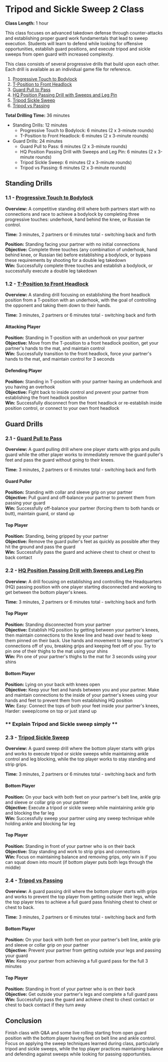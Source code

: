 # Tripod and Sickle Sweep 2 Class
**Class Length:** 1 hour

This class focuses on advanced takedown defense through counter-attacks and establishing proper guard work fundamentals that lead to sweep execution. Students will learn to defend while looking for offensive opportunities, establish guard positions, and execute tripod and sickle sweeps from open guard with increased complexity.

This class consists of several progressive drills that build upon each other. Each drill is available as an individual game file for reference.

1. [Progressive Touch to Bodylock](https://mennlo.github.io/grappling-games/md-viewer.html?file=games/standing/progressive-touch-to-bodylock.md)
2. [T-Position to Front Headlock](https://mennlo.github.io/grappling-games/md-viewer.html?file=games/standing/t-position-to-front-headlock.md)
3. [Guard Pull to Pass](https://mennlo.github.io/grappling-games/md-viewer.html?file=games/guard/guard-pull-to-pass.md)
4. [HQ Position Passing Drill with Sweeps and Leg Pin](https://mennlo.github.io/grappling-games/md-viewer.html?file=games/guard/supine/hq-position-passing-drill-with-sweeps-and-leg-pin.md)
5. [Tripod Sickle Sweep](https://mennlo.github.io/grappling-games/md-viewer.html?file=games/guard/supine/tripod-sickle-sweep.md)
6. [Tripod vs Passing](https://mennlo.github.io/grappling-games/md-viewer.html?file=games/guard/supine/tripod-vs-passing.md)

**Total Drilling Time:** 36 minutes
- Standing Drills: 12 minutes
  - Progressive Touch to Bodylock: 6 minutes (2 x 3-minute rounds)
  - T-Position to Front Headlock: 6 minutes (2 x 3-minute rounds)
- Guard Drills: 24 minutes
  - Guard Pull to Pass: 6 minutes (2 x 3-minute rounds)
  - HQ Position Passing Drill with Sweeps and Leg Pin: 6 minutes (2 x 3-minute rounds)
  - Tripod Sickle Sweep: 6 minutes (2 x 3-minute rounds)
  - Tripod vs Passing: 6 minutes (2 x 3-minute rounds)

## Standing Drills

### 1.1 - [Progressive Touch to Bodylock](https://mennlo.github.io/grappling-games/md-viewer.html?file=games/standing/progressive-touch-to-bodylock.md)

**Overview:** A competitive standing drill where both partners start with no connections and race to achieve a bodylock by completing three progressive touches: underhook, hand behind the knee, or Russian tie control.

**Time:** 3 minutes, 2 partners or 6 minutes total - switching back and forth

**Position:** Standing facing your partner with no initial connections  
**Objective:** Complete three touches (any combination of underhook, hand behind knee, or Russian tie) before establishing a bodylock, or bypass these requirements by shooting for a double leg takedown  
**Win:** Successfully complete three touches and establish a bodylock, or successfully execute a double leg takedown

### 1.2 - [T-Position to Front Headlock](https://mennlo.github.io/grappling-games/md-viewer.html?file=games/standing/t-position-to-front-headlock.md)

**Overview:** A standing drill focusing on establishing the front headlock position from a T-position with an underhook, with the goal of controlling the opponent and taking them down to their hands.

**Time:** 3 minutes, 2 partners or 6 minutes total - switching back and forth

#### Attacking Player
**Position:** Standing in T-position with an underhook on your partner  
**Objective:** Move from the T-position to a front headlock position, get your partner's hands to the mat, and maintain control  
**Win:** Successfully transition to the front headlock, force your partner's hands to the mat, and maintain control for 3 seconds  

#### Defending Player
**Position:** Standing in T-position with your partner having an underhook and you having an overhook  
**Objective:** Fight back to inside control and prevent your partner from establishing the front headlock position  
**Win:** Successfully disconnect from the front headlock or re-establish inside position control, or connect to your own front headlock  

## Guard Drills

### 2.1 - [Guard Pull to Pass](https://mennlo.github.io/grappling-games/md-viewer.html?file=games/guard/guard-pull-to-pass.md)

**Overview:** A guard pulling drill where one player starts with grips and pulls guard while the other player works to immediately remove the guard puller's feet and pass the guard without going to their knees.

**Time:** 3 minutes, 2 partners or 6 minutes total - switching back and forth

#### Guard Puller
**Position:** Standing with collar and sleeve grip on your partner  
**Objective:** Pull guard and off-balance your partner to prevent them from passing your guard  
**Win:** Successfully off-balance your partner (forcing them to both hands or butt), maintain guard, or stand up  

#### Top Player
**Position:** Standing, being gripped by your partner  
**Objective:** Remove the guard puller's feet as quickly as possible after they hit the ground and pass the guard  
**Win:** Successfully pass the guard and achieve chest to chest or chest to back contact  

### 2.2 - [HQ Position Passing Drill with Sweeps and Leg Pin](https://mennlo.github.io/grappling-games/md-viewer.html?file=games/guard/supine/hq-position-passing-drill-with-sweeps-and-leg-pin.md)

**Overview:** A drill focusing on establishing and controlling the Headquarters (HQ) passing position with one player starting disconnected and working to get between the bottom player's knees.

**Time:** 3 minutes, 2 partners or 6 minutes total - switching back and forth

#### Top Player
**Position:** Standing disconnected from your partner  
**Objective:** Establish HQ position by getting between your partner's knees, then maintain connections to the knee line and head over head to keep them pinned on their back. Use hands and movement to keep your partner's connections off of you, breaking grips and keeping feet off of you. Try to pin one of their thighs to the mat using your shins  
**Win:** Pin one of your partner's thighs to the mat for 3 seconds using your shins

#### Bottom Player
**Position:** Lying on your back with knees open  
**Objective:** Keep your feet and hands between you and your partner. Make and maintain connections to the inside of your partner's knees using your hands and feet to prevent them from establishing HQ position  
**Win:** Easy: Connect the tops of both your feet inside your partner's knees, Harder: sweep/come on top or just stand up


### ** Explain Tripod and Sickle sweep simply **

### 2.3 - [Tripod Sickle Sweep](https://mennlo.github.io/grappling-games/md-viewer.html?file=games/guard/supine/tripod-sickle-sweep.md)

**Overview:** A guard sweep drill where the bottom player starts with grips and works to execute tripod or sickle sweeps while maintaining ankle control and leg blocking, while the top player works to stay standing and strip grips.

**Time:** 3 minutes, 2 partners or 6 minutes total - switching back and forth

#### Bottom Player
**Position:** On your back with both feet on your partner's belt line, ankle grip and sleeve or collar grip on your partner  
**Objective:** Execute a tripod or sickle sweep while maintaining ankle grip and blocking the far leg  
**Win:** Successfully sweep your partner using any sweep technique while holding ankle and blocking far leg  

#### Top Player
**Position:** Standing in front of your partner who is on their back  
**Objective:** Stay standing and work to strip grips and connections  
**Win:** Focus on maintaining balance and removing grips, only win is if you can squat down into mount (if bottom player puts both legs through the middle)

### 2.4 - [Tripod vs Passing](https://mennlo.github.io/grappling-games/md-viewer.html?file=games/guard/supine/tripod-vs-passing.md)

**Overview:** A guard passing drill where the bottom player starts with grips and works to prevent the top player from getting outside their legs, while the top player tries to achieve a full guard pass finishing chest to chest or chest to back.

**Time:** 3 minutes, 2 partners or 6 minutes total - switching back and forth

#### Bottom Player
**Position:** On your back with both feet on your partner's belt line, ankle grip and sleeve or collar grip on your partner  
**Objective:** Prevent your partner from getting outside your legs and passing your guard  
**Win:** Keep your partner from achieving a full guard pass for the full 3 minutes  

#### Top Player
**Position:** Standing in front of your partner who is on their back  
**Objective:** Get outside your partner's legs and complete a full guard pass  
**Win:** Successfully pass the guard and achieve chest to chest contact or chest to back contact if they turn away  

## Conclusion

Finish class with Q&A and some live rolling starting from open guard position with the bottom player having feet on belt line and ankle control. Focus on applying the sweep techniques learned during class, particularly tripod and sickle sweeps, while the top player practices maintaining balance and defending against sweeps while looking for passing opportunities.
